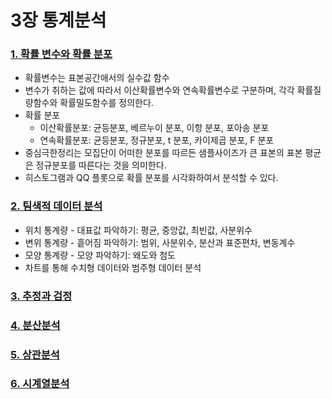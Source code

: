 # 3장 통계분석

### [1. 확률 변수와 확률 분포](./notes/확률%20변수와%20확률%20분포.md)
- 확률변수는 표본공간애서의 실수값 함수
- 변수가 취하는 값에 따라서 이산확률변수와 연속확률변수로 구분하며, 각각 확률질량함수와 확률밀도함수를 정의한다.
- 확률 분포
  - 이산확률분포: 균등분포, 베르누이 분포, 이항 분포, 포아송 분포
  - 연속확률분포: 균등분포, 정규분포, t 분포, 카이제곱 분포, F 분포
- 중심극한정리는 모집단이 어떠한 분포를 따르든 샘플사이즈가 큰 표본의 표본 평균은 정규분포를 따른다는 것을 의미한다.
- 히스토그램과 QQ 플롯으로 확률 분포를 시각화하여서 분석할 수 있다.

### [2. 팀색적 데이터 분석](./notes/탐색적%20데이터%20분석.md)
- 위치 통계량 - 대표값 파악하기: 평균, 중앙값, 최빈값, 사분위수
- 변위 통계량 - 흩어짐 파악하기: 범위, 사분위수, 분산과 표준편차, 변동계수
- 모양 통계량 - 모양 파악하기: 왜도와 첨도
- 차트를 통해 수치형 데이터와 범주형 데이터 분석

### [3. 추정과 검정](./notes/추정과%20검정.md)

### [4. 분산분석](./notes/분산분석.md)

### [5. 상관분석](./notes/상관분석.md)

### [6. 시계열분석](./notes/시계열분석.md)